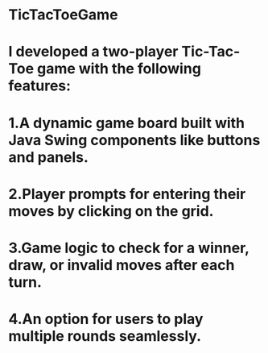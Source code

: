 # TicTacToeGame

# I developed a two-player Tic-Tac-Toe game with the following features:
# 1.A dynamic game board built with Java Swing components like buttons and panels.
# 2.Player prompts for entering their moves by clicking on the grid.
# 3.Game logic to check for a winner, draw, or invalid moves after each turn.
# 4.An option for users to play multiple rounds seamlessly.
